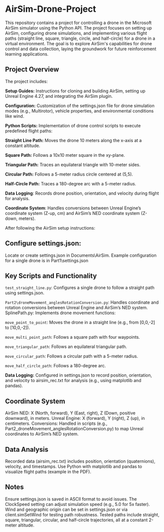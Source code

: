 # AirSim-Drone-Project
This repository contains a project for controlling a drone in the Microsoft AirSim simulator using the Python API. The project focuses on setting up AirSim, configuring drone simulations, and implementing various flight paths (straight line, square, triangle, circle, and half-circle) for a drone in a virtual environment. The goal is to explore AirSim's capabilities for drone control and data collection, laying the groundwork for future reinforcement learning applications.

## Project Overview

The project includes:

**Setup Guides:** Instructions for cloning and building AirSim, setting up Unreal Engine 4.27, and integrating the AirSim plugin.

**Configuration:** Customization of the settings.json file for drone simulation modes (e.g., Multirotor), vehicle properties, and environmental conditions like wind.

**Python Scripts:** Implementation of drone control scripts to execute predefined flight paths:

**Straight Line Path:** Moves the drone 10 meters along the x-axis at a constant altitude.

**Square Path:** Follows a 10x10 meter square in the xy-plane.

**Triangular Path:** Traces an equilateral triangle with 10-meter sides.

**Circular Path:** Follows a 5-meter radius circle centered at (5,5).

**Half-Circle Path:** Traces a 180-degree arc with a 5-meter radius.


**Data Logging**: Records drone position, orientation, and velocity during flight for analysis.

**Coordinate System**: Handles conversions between Unreal Engine’s coordinate system (Z-up, cm) and AirSim’s NED coordinate system (Z-down, meters).

After following the AirSim setup instructions:

## Configure settings.json:

Locate or create settings.json in Documents\AirSim\.
Example configuration for a single drone is in Part1\settings.json


## Key Scripts and Functionality

`test_straight_line.py`: Configures a single drone to follow a straight path using settings.json.

`Part2\droneMovement_anglesRotationConversion.py`: Handles coordinate and rotation conversions between Unreal Engine and AirSim’s NED system.
SplinePath.py: Implements drone movement functions:

`move_point_to_point`: Moves the drone in a straight line (e.g., from [0,0,-2] to [10,0,-2]).

`move_multi_point_path`: Follows a square path with four waypoints.

`move_triangular_path`: Follows an equilateral triangular path.

`move_circular_path`: Follows a circular path with a 5-meter radius.

`move_half_circle_path`: Follows a 180-degree arc.


**Data Logging:** Configured in settings.json to record position, orientation, and velocity to airsim_rec.txt for analysis (e.g., using matplotlib and pandas).

## Coordinate System

AirSim NED: X (North, forward), Y (East, right), Z (Down, positive downward), in meters.
Unreal Engine: X (forward), Y (right), Z (up), in centimeters.
Conversions: Handled in scripts (e.g., Part2_droneMovement_anglesRotationConversion.py) to map Unreal coordinates to AirSim’s NED system.

## Data Analysis

Recorded data (airsim_rec.txt) includes position, orientation (quaternions), velocity, and timestamps.
Use Python with matplotlib and pandas to visualize flight paths (example in the PDF).

## Notes

Ensure settings.json is saved in ASCII format to avoid issues.
The ClockSpeed setting can adjust simulation speed (e.g., 5.0 for 5x faster).
Wind and geographic origin can be set in settings.json or via client.simSetWind for testing path robustness.
Tested paths include straight, square, triangular, circular, and half-circle trajectories, all at a constant 2-meter altitude.
